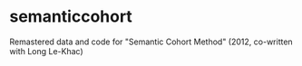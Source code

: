 # semanticcohort
Remastered data and code for "Semantic Cohort Method" (2012, co-written with Long Le-Khac)
